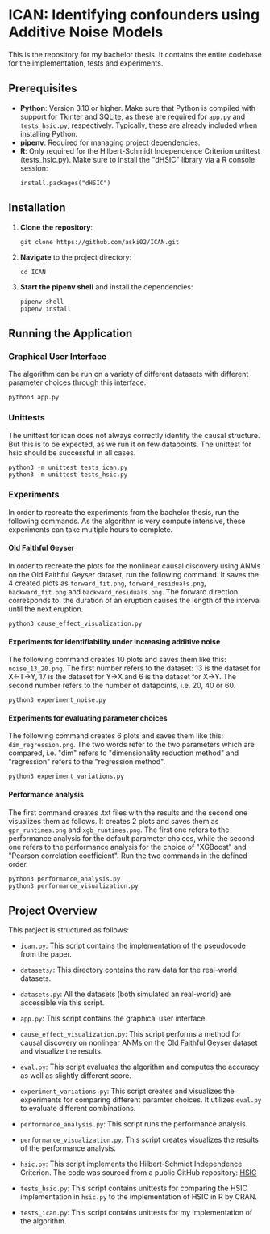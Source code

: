 # ICAN: Identifying confounders using Additive Noise Models

This is the repository for my bachelor thesis. It contains the entire codebase for the implementation, tests and experiments.

## Prerequisites

- **Python**: Version 3.10 or higher. Make sure that Python is compiled with support for Tkinter and SQLite, as these are required for `app.py` and `tests_hsic.py`, respectively. Typically, these are already included when installing Python.
- **pipenv**: Required for managing project dependencies.
- **R**: Only required for the Hilbert-Schmidt Independence Criterion unittest (tests_hsic.py). Make sure to install the "dHSIC" library via a R console session:
  ```
  install.packages("dHSIC")
  ```

## Installation

1. **Clone the repository**:
   ```
   git clone https://github.com/aski02/ICAN.git
   ```

2. **Navigate** to the project directory:
   ```
   cd ICAN
   ```

3. **Start the pipenv shell** and install the dependencies:
   ```
   pipenv shell
   pipenv install
   ```

## Running the Application

### Graphical User Interface

The algorithm can be run on a variety of different datasets with different parameter choices through this interface.

```
python3 app.py
```

### Unittests

The unittest for ican does not always correctly identify the causal structure. But this is to be expected, as we run it on few datapoints. The unittest for hsic should be successful in all cases.

```
python3 -m unittest tests_ican.py
python3 -m unittest tests_hsic.py
```

### Experiments

In order to recreate the experiments from the bachelor thesis, run the following commands. As the algorithm is very compute intensive, these experiments can take multiple hours to complete.

#### Old Faithful Geyser
In order to recreate the plots for the nonlinear causal discovery using ANMs on the Old Faithful Geyser dataset, run the following command. It saves the 4 created plots as `forward_fit.png`, `forward_residuals.png`, `backward_fit.png` and `backward_residuals.png`. The forward direction corresponds to: the duration of an eruption causes the length of the interval until the next eruption.
```
python3 cause_effect_visualization.py
```

#### Experiments for identifiability under increasing additive noise
The following command creates 10 plots and saves them like this: `noise_13_20.png`. The first number refers to the dataset: 13 is the dataset for X<-T->Y, 17 is the dataset for Y->X and 6 is the dataset for X->Y. The second number refers to the number of datapoints, i.e. 20, 40 or 60.
```
python3 experiment_noise.py
```

#### Experiments for evaluating parameter choices
The following command creates 6 plots and saves them like this: `dim_regression.png`. The two words refer to the two parameters which are compared, i.e. "dim" refers to "dimensionality reduction method" and "regression" refers to the "regression method". 
```
python3 experiment_variations.py
```

#### Performance analysis
The first command creates .txt files with the results and the second one visualizes them as follows. It creates 2 plots and saves them as `gpr_runtimes.png` and `xgb_runtimes.png`. The first one refers to the performance analysis for the default parameter choices, while the second one refers to the performance analysis for the choice of "XGBoost" and "Pearson correlation coefficient". Run the two commands in the defined order. 
```
python3 performance_analysis.py
python3 performance_visualization.py
```

## Project Overview

This project is structured as follows:

- `ican.py`: This script contains the implementation of the pseudocode from the paper.

- `datasets/`: This directory contains the raw data for the real-world datasets.

- `datasets.py`: All the datasets (both simulated an real-world) are accessible via this script.
  
- `app.py`: This script contains the graphical user interface.

- `cause_effect_visualization.py`: This script performs a method for causal discovery on nonlinear ANMs on the Old Faithful Geyser dataset and visualize the results.
  
- `eval.py`: This script evaluates the algorithm and computes the accuracy as well as slightly different score.

- `experiment_variations.py`: This script creates and visualizes the experiments for comparing different paramter choices. It utilizes `eval.py` to evaluate different combinations.

- `performance_analysis.py`: This script runs the performance analysis.

- `performance_visualization.py`: This script creates visualizes the results of the performance analysis.

- `hsic.py`: This script implements the Hilbert-Schmidt Independence Criterion. The code was sourced from a public GitHub repository: [HSIC](https://github.com/amber0309/HSIC)

- `tests_hsic.py`: This script contains unittests for comparing the HSIC implementation in `hsic.py` to the implementation of HSIC in R by CRAN.

- `tests_ican.py`: This script contains unittests for my implementation of the algorithm.
